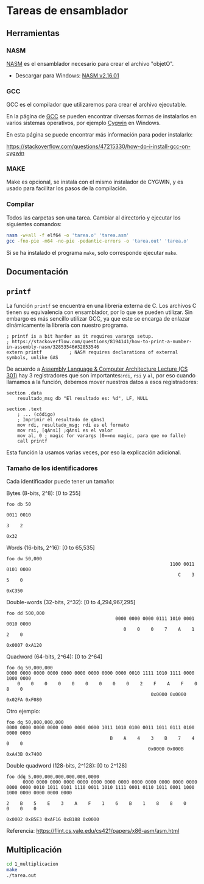 # Tareas de ensamblador

## Herramientas

### NASM

[NASM](https://www.nasm.us/) es el ensamblador necesario para crear el archivo "objetO".

- Descargar para Windows: [NASM v2.16.01](https://www.nasm.us/pub/nasm/releasebuilds/2.16.01/)

### GCC

GCC es el compilador que utilizaremos para crear el archivo ejecutable.

En la página de [GCC](https://gcc.gnu.org/install/binaries.html) se pueden encontrar diversas formas de instalarlos en varios sistemas operativos, por ejemplo [Cygwin](https://sourceware.org/cygwin/) en Windows.

En esta página se puede encontrar más información para poder instalarlo:

https://stackoverflow.com/questions/47215330/how-do-i-install-gcc-on-cygwin

### MAKE

Make es opcional, se instala con el mismo instalador de CYGWIN, y es usado para facilitar los pasos de la compilación.

### Compilar

Todos las carpetas son una tarea. Cambiar al directorio y ejecutar los siguientes comandos:

```bash
nasm -w+all -f elf64 -o 'tarea.o' 'tarea.asm'
gcc -fno-pie -m64 -no-pie -pedantic-errors -o 'tarea.out' 'tarea.o'
```

Si se ha instalado el programa `make`, solo corresponde ejecutar `make`.

## Documentación

## `printf`

La función `printf` se encuentra en una librería externa de C. Los archivos C tienen su equivalencia con ensamblador, por lo que se pueden utilizar. Sin embargo es más sencillo utilizar GCC, ya que este se encarga de enlazar dinámicamente la librería con nuestro programa.

```assembly
; printf is a bit harder as it requires varargs setup.
; https://stackoverflow.com/questions/8194141/how-to-print-a-number-in-assembly-nasm/32853546#32853546
extern printf          ; NASM requires declarations of external symbols, unlike GAS
```

De acuerdo a [Assembly Language &amp; Computer Architecture Lecture (CS 301)](https://www.cs.uaf.edu/2017/fall/cs301/lecture/09_25_printf.html) hay 3 registradores que son importantes:`rdi`, `rsi` y `al`, por eso cuando llamamos a la función, debemos mover nuestros datos a esos registradores:

```assembly
section .data
    resultado_msg db "El resultado es: %d", LF, NULL
    
section .text
    ; ... (código)
    ; Imprimir el resultado de qAns1
    mov rdi, resultado_msg; rdi es el formato
    mov rsi, [qAns1] ;qAns1 es el valor
    mov al, 0 ; magic for varargs (0==no magic, para que no falle)
    call printf
```

Esta función la usamos varias veces, por eso la explicación adicional.

### Tamaño de los identificadores

Cada identificador puede tener un tamaño:

Bytes (8-bits, 2^8): [0 to 255]

```
foo db 50
                                                                      0011 0010
                                                                         3    2
                                                                           0x32
```
Words (16-bits, 2^16): [0 to 65,535]

```
foo dw 50,000
                                                            1100 0011 0101 0000
                                                               C    3    5    0
                                                                         0xC350
```

Double-words (32-bits, 2^32): [0 to 4,294,967,295]

```
foo dd 500,000
                                        0000 0000 0000 0111 1010 0001 0010 0000
                                           0    0    0    7    A    1    2    0
                                                                  0x0007 0xA120
```

Quadword (64-bits, 2^64): [0 to 2^64]

```
foo dq 50,000,000
0000 0000 0000 0000 0000 0000 0000 0000 0000 0010 1111 1010 1111 0000 1000 0000
    0    0    0    0    0    0    0    0    0    2    F    A    F    0    8    0
                                                     0x0000 0x0000 0x02FA 0xF080
```

Otro ejemplo:

```
foo dq 50,000,000,000
0000 0000 0000 0000 0000 0000 0000 1011 1010 0100 0011 1011 0111 0100 0000 0000
                                      B    A    4    3    B    7    4    0    0
                                                    0x0000 0x000B 0xA43B 0x7400
```

Double quadword (128-bits, 2^128): [0 to 2^128]

```
foo ddq 5,000,000,000,000,000,0000
      0000 0000 0000 0000 0000 0000 0000 0000 0000 0000 0000 0000 0000 0000 0000 0010 1011 0101 1110 0011 1010 1111 0001 0110 1011 0001 1000 1000 0000 0000 0000 0000
                                                                                    2    B    5    E    3    A    F    1    6    B    1    8    8    0    0    0    0
                                                                                                                                   0x0002 0xB5E3 0xAF16 0xB188 0x0000
```

Referencia: https://flint.cs.yale.edu/cs421/papers/x86-asm/asm.html


## Multiplicación

```bash
cd 1_multiplicacion
make
./tarea.out
```